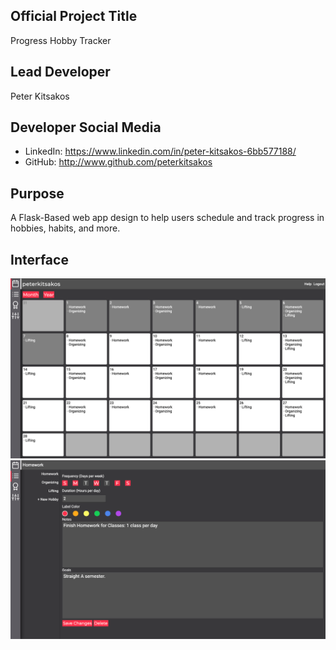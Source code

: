 ## Official Project Title
Progress Hobby Tracker
## Lead Developer
Peter Kitsakos
## Developer Social Media
* LinkedIn: https://www.linkedin.com/in/peter-kitsakos-6bb577188/
* GitHub: http://www.github.com/peterkitsakos
## Purpose
A Flask-Based web app design to help users schedule and track progress in hobbies, habits, and more.
## Interface
![Screenshot](./docs/images/InterfaceScreenshot1.png) 
![Screenshot](./docs/images/InterfaceScreenshot2.png)
